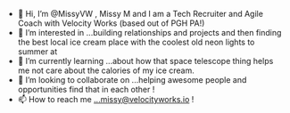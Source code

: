 - 👋 Hi, I’m @MissyVW , Missy M and I am a Tech Recruiter and Agile Coach with Velocity Works (based out of PGH PA!)
- 👀 I’m interested in ...building relationships and projects and then finding the best local ice cream place with the coolest old neon lights to summer at
- 🌱 I’m currently learning ...about how that space telescope thing helps me not care about the calories of my ice cream.
- 💞️ I’m looking to collaborate on ...helping awesome people and opportunities find that in each other ! 
- 📫 How to reach me ...missy@velocityworks.io ! 

<!---
MissyVW/MissyVW is a ✨ special ✨ repository because its `README.md` (this file) appears on your GitHub profile.
You can click the Preview link to take a look at your changes.
--->
